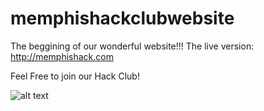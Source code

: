 # memphishackclubwebsite
The beggining of our wonderful website!!!
The live version:
http://memphishack.com

Feel Free to join our Hack Club!


![alt text](https://raw.githubusercontent.com/philip-hub/memphishackclubwebsite/main/code/images/tree.png)
